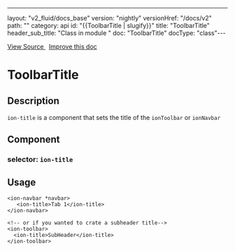 ---
layout: "v2_fluid/docs_base"
version: "nightly"
versionHref: "/docs/v2"
path: ""
category: api
id: "{{ToolbarTitle | slugify}}"
title: "ToolbarTitle"
header_sub_title: "Class in module "
doc: "ToolbarTitle"
docType: "class"---




<div class="improve-docs">
  <a href='http://github.com/driftyco/ionic2/tree/master/ionic/components/toolbar/toolbar.ts#L98'>
    View Source
  </a>
  &nbsp;
  <a href='http://github.com/driftyco/ionic2/edit/master/ionic/components/toolbar/toolbar.ts#L98'>
    Improve this doc
  </a>

</div>




<h1 class="api-title">


ToolbarTitle






</h1>






<h2>Description</h2>

<p><code>ion-title</code> is a component that sets the title of the <code>ionToolbar</code> or <code>ionNavbar</code></p>


<h2>Component</h2>
<h3>selector: <code>ion-title</code></h3>

<h2>Usage</h2>

<pre><code class="lang-html">&lt;ion-navbar *navbar&gt;
   &lt;ion-title&gt;Tab 1&lt;/ion-title&gt;
&lt;/ion-navbar&gt;

&lt;!-- or if you wanted to crate a subheader title--&gt;
&lt;ion-toolbar&gt;
  &lt;ion-title&gt;SubHeader&lt;/ion-title&gt;
&lt;/ion-toolbar&gt;
</code></pre>





<!-- end content block -->


<!-- end body block -->

